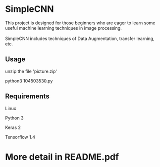 # SimpleCNN
This project is designed for those beginners who are eager to learn some useful machine learning techniques in image processing.</br>
</br>
SimpleCNN includes techniques of Data Augmentation, transfer learning, etc. 
## Usage
unzip the file 'picture.zip'

python3 104503530.py
## Requirements
Linux

Python 3

Keras 2

Tensorflow 1.4

# More detail in README.pdf

